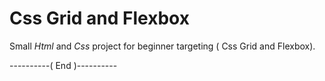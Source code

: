 # Css Grid and Flexbox

Small _Html_ and _Css_ project for beginner targeting ( Css Grid and Flexbox).

----------( End )----------
